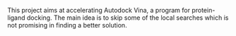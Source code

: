 This project aims at accelerating Autodock Vina, a program for protein-ligand docking. The main idea is to skip some of the local searches which is not promising in finding a better solution.